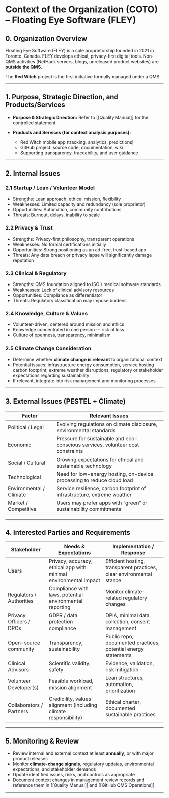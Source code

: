 # **Context of the Organization (COTO) – Floating Eye Software (FLEY)**

## 0. Organization Overview

Floating Eye Software (FLEY) is a sole proprietorship founded in 2021 in Toronto, Canada.
FLEY develops ethical, privacy-first digital tools. Non-QMS activities (NetHack servers, blogs, unreleased product websites) are **outside the QMS**.

The **Red Witch** project is the first initiative formally managed under a QMS.

---

## 1. Purpose, Strategic Direction, and Products/Services

* **Purpose & Strategic Direction:** Refer to [[Quality Manual]] for the controlled statement.

* **Products and Services (for context analysis purposes):**

  * Red Witch mobile app (tracking, analytics, predictions)
  * GitHub project: source code, documentation, wiki
  * Supporting transparency, traceability, and user guidance

---

## 2. Internal Issues

### 2.1 Startup / Lean / Volunteer Model

* Strengths: Lean approach, ethical mission, flexibility
* Weaknesses: Limited capacity and redundancy (sole proprietor)
* Opportunities: Automation, community contributions
* Threats: Burnout, delays, inability to scale

### 2.2 Privacy & Trust

* Strengths: Privacy-first philosophy, transparent operations
* Weaknesses: No formal certifications initially
* Opportunities: Strong positioning as an ad-free, trust-based app
* Threats: Any data breach or privacy lapse will significantly damage reputation

### 2.3 Clinical & Regulatory

* Strengths: QMS foundation aligned to ISO / medical software standards
* Weaknesses: Lack of clinical advisory resources
* Opportunities: Compliance as differentiator
* Threats: Regulatory classification may impose burdens

### 2.4 Knowledge, Culture & Values

* Volunteer-driven, centered around mission and ethics
* Knowledge concentrated in one person — risk of loss
* Culture of openness, transparency, minimalism

### 2.5 Climate Change Consideration

* Determine whether **climate change is relevant** to organizational context
* Potential issues: infrastructure energy consumption, service hosting carbon footprint, extreme weather disruptions, regulatory or stakeholder expectations regarding sustainability
* If relevant, integrate into risk management and monitoring processes

---

## 3. External Issues (PESTEL + Climate)

| Factor                  | Relevant Issues                                                                 |
| ----------------------- | ------------------------------------------------------------------------------- |
| Political / Legal       | Evolving regulations on climate disclosure, environmental standards             |
| Economic                | Pressure for sustainable and eco-conscious services, volunteer cost constraints |
| Social / Cultural       | Growing expectations for ethical and sustainable technology                     |
| Technological           | Need for low-energy hosting, on-device processing to reduce cloud load          |
| Environmental / Climate | Service resilience, carbon footprint of infrastructure, extreme weather         |
| Market / Competitive    | Users may prefer apps with “green” or sustainability commitments                |

---

## 4. Interested Parties and Requirements

| Stakeholder              | Needs & Expectations                                             | Implementation / Response                                            |
| ------------------------ | ---------------------------------------------------------------- | -------------------------------------------------------------------- |
| Users                    | Privacy, accuracy, ethical app with minimal environmental impact | Efficient hosting, transparent practices, clear environmental stance |
| Regulators / Authorities | Compliance with laws, potential environmental reporting          | Monitor climate-related regulatory changes                           |
| Privacy Officers / DPOs  | GDPR / data protection compliance                                | DPIA, minimal data collection, consent management                    |
| Open-source community    | Transparency, sustainability                                     | Public repo, documented practices, potential energy statements       |
| Clinical Advisors        | Scientific validity, safety                                      | Evidence, validation, risk mitigation                                |
| Volunteer Developer(s)   | Feasible workload, mission alignment                             | Lean structures, automation, prioritization                          |
| Collaborators / Partners | Credibility, values alignment (including climate responsibility) | Ethical charter, documented sustainable practices                    |

---

## 5. Monitoring & Review

* Review internal and external context at least **annually**, or with major product releases
* Monitor **climate-change signals**, regulatory updates, environmental expectations, and stakeholder demands
* Update identified issues, risks, and controls as appropriate
* Document context changes in management review records and reference them in [[Quality Manual]] and [[GitHub QMS Operations]]

---
